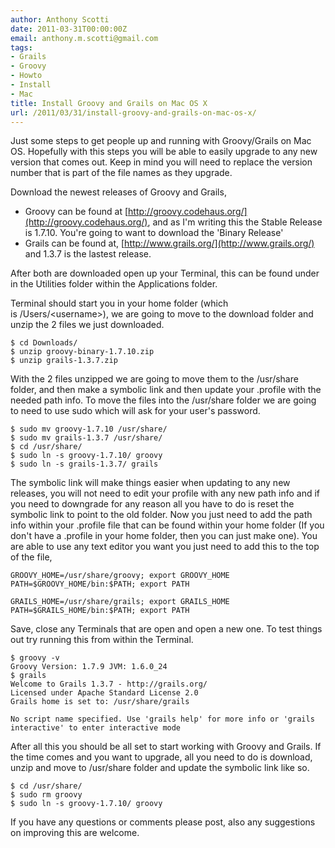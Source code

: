 ```yaml
---
author: Anthony Scotti
date: 2011-03-31T00:00:00Z
email: anthony.m.scotti@gmail.com
tags:
- Grails
- Groovy
- Howto
- Install
- Mac
title: Install Groovy and Grails on Mac OS X
url: /2011/03/31/install-groovy-and-grails-on-mac-os-x/
---
```


Just some steps to get people up and running with Groovy/Grails on Mac OS. Hopefully with this steps you will be able to easily upgrade to any new version that comes out. Keep in mind you will need to replace the version number that is part of the file names as they upgrade.

Download the newest releases of Groovy and Grails,

*  Groovy can be found at [http://groovy.codehaus.org/](http://groovy.codehaus.org/), and as I'm writing this the Stable Release is 1.7.10. You're going to want to download the 'Binary Release'
*  Grails can be found at, [http://www.grails.org/](http://www.grails.org/) and 1.3.7 is the lastest release.

After both are downloaded open up your Terminal, this can be found under in the Utilities folder within the Applications folder.

Terminal should start you in your home folder (which is /Users/&lt;username&gt;), we are going to move to the download folder and unzip the 2 files we just downloaded.

```
$ cd Downloads/
$ unzip groovy-binary-1.7.10.zip
$ unzip grails-1.3.7.zip
```

With the 2 files unzipped we are going to move them to the /usr/share folder, and then make a symbolic link and then update your .profile with the needed path info. To move the files into the /usr/share folder we are going to need to use sudo which will ask for your user's password.

```
$ sudo mv groovy-1.7.10 /usr/share/
$ sudo mv grails-1.3.7 /usr/share/
$ cd /usr/share/
$ sudo ln -s groovy-1.7.10/ groovy
$ sudo ln -s grails-1.3.7/ grails
```

The symbolic link will make things easier when updating to any new releases, you will not need to edit your profile with any new path info and if you need to downgrade for any reason all you have to do is reset the symbolic link to point to the old folder. Now you just need to add the path info within your .profile file that can be found within your home folder (If you don't have a .profile in your home folder, then you can just make one). You are able to use any text editor you want you just need to add this to the top of the file,

```
GROOVY_HOME=/usr/share/groovy; export GROOVY_HOME
PATH=$GROOVY_HOME/bin:$PATH; export PATH
```

```
GRAILS_HOME=/usr/share/grails; export GRAILS_HOME
PATH=$GRAILS_HOME/bin:$PATH; export PATH
```

Save, close any Terminals that are open and open a new one. To test things out try running this from within the Terminal.

```
$ groovy -v
Groovy Version: 1.7.9 JVM: 1.6.0_24
$ grails
Welcome to Grails 1.3.7 - http://grails.org/
Licensed under Apache Standard License 2.0
Grails home is set to: /usr/share/grails
```

`No script name specified. Use 'grails help' for more info or 'grails interactive' to enter interactive mode`

After all this you should be all set to start working with Groovy and Grails. If the time comes and you want to upgrade, all you need to do is download, unzip and move to /usr/share folder and update the symbolic link like so.

```
$ cd /usr/share/
$ sudo rm groovy
$ sudo ln -s groovy-1.7.10/ groovy
```

If you have any questions or comments please post, also any suggestions on improving this are welcome.
